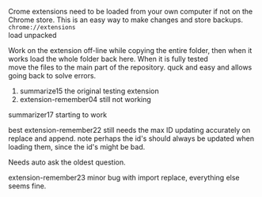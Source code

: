Crome extensions need to be loaded from your own computer if not on the Chrome store. This is an easy way to make changes and store backups. ```chrome://extensions```  
load unpacked

Work on the extension off-line while copying the entire folder, then when it works load the whole folder back here. When it is fully tested   
move the files to the main part of the repository. quck and easy and allows going back to solve   errors.




1. summarize15 the original testing extension
1. extension-remember04 still not working


summarizer17 starting to work


best extension-remember22 still needs the max ID updating accurately on replace and append. note perhaps the id's should always be updated when loading them, since the id's might be bad.

Needs auto ask the oldest question.

extension-remember23 minor bug with import replace, everything else seems fine.

